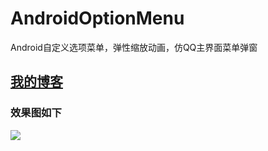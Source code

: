 # AndroidOptionMenu
Android自定义选项菜单，弹性缩放动画，仿QQ主界面菜单弹窗

## [我的博客](http://blog.csdn.net/voidmain_123/article/details/51363276)

### 效果图如下

![](https://github.com/afinal/AndroidOptionMenu/blob/master/gif/20160510153639957.gif)  
